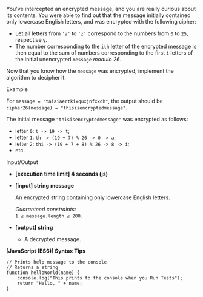 You've intercepted an encrypted message, and you are really curious about its contents.
You were able to find out that the message initially contained only lowercase English
letters, and was encrypted with the following cipher:

- Let all letters from `'a'` to `'z'` correspond to the numbers from `0` to `25`,
  respectively.
- The number corresponding to the `ith` letter of the encrypted message is then equal to
  the sum of numbers corresponding to the first `i` letters of the initial unencrypted
  `message` _modulo 26_.

Now that you know how the `message` was encrypted, implement the algorithm to decipher it.

Example

For `message = "taiaiaertkixquxjnfxxdh"`, the output should be  
`cipher26(message) = "thisisencryptedmessage"`.

The initial message `"thisisencryptedmessage"` was encrypted as follows:

- letter `0`: `t -> 19 -> t`;
- letter `1`: `th -> (19 + 7) % 26 -> 0 -> a`;
- letter `2`: `thi -> (19 + 7 + 8) % 26 -> 8 -> i`;
- etc.

Input/Output

- **\[execution time limit\] 4 seconds (js)**

- **\[input\] string message**

  An encrypted string containing only lowercase English letters.

  _Guaranteed constraints:_  
  `1 ≤ message.length ≤ 200`.

- **\[output\] string**

  - A decrypted message.

**\[JavaScript (ES6)\] Syntax Tips**

    // Prints help message to the console
    // Returns a string
    function helloWorld(name) {
        console.log("This prints to the console when you Run Tests");
        return "Hello, " + name;
    }
